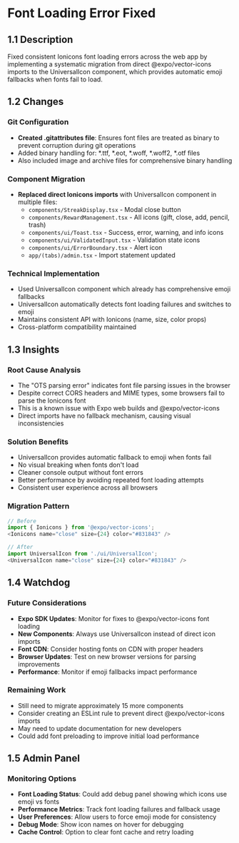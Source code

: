 # Font Loading Error Fixed

## 1.1 Description
Fixed consistent Ionicons font loading errors across the web app by implementing a systematic migration from direct @expo/vector-icons imports to the UniversalIcon component, which provides automatic emoji fallbacks when fonts fail to load.

## 1.2 Changes

### Git Configuration
- **Created .gitattributes file**: Ensures font files are treated as binary to prevent corruption during git operations
- Added binary handling for: *.ttf, *.eot, *.woff, *.woff2, *.otf files
- Also included image and archive files for comprehensive binary handling

### Component Migration
- **Replaced direct Ionicons imports** with UniversalIcon component in multiple files:
  - `components/StreakDisplay.tsx` - Modal close button
  - `components/RewardManagement.tsx` - All icons (gift, close, add, pencil, trash)
  - `components/ui/Toast.tsx` - Success, error, warning, and info icons
  - `components/ui/ValidatedInput.tsx` - Validation state icons
  - `components/ui/ErrorBoundary.tsx` - Alert icon
  - `app/(tabs)/admin.tsx` - Import statement updated

### Technical Implementation
- Used UniversalIcon component which already has comprehensive emoji fallbacks
- UniversalIcon automatically detects font loading failures and switches to emoji
- Maintains consistent API with Ionicons (name, size, color props)
- Cross-platform compatibility maintained

## 1.3 Insights

### Root Cause Analysis
- The "OTS parsing error" indicates font file parsing issues in the browser
- Despite correct CORS headers and MIME types, some browsers fail to parse the Ionicons font
- This is a known issue with Expo web builds and @expo/vector-icons
- Direct imports have no fallback mechanism, causing visual inconsistencies

### Solution Benefits
- UniversalIcon provides automatic fallback to emoji when fonts fail
- No visual breaking when fonts don't load
- Cleaner console output without font errors
- Better performance by avoiding repeated font loading attempts
- Consistent user experience across all browsers

### Migration Pattern
```typescript
// Before
import { Ionicons } from '@expo/vector-icons';
<Ionicons name="close" size={24} color="#831843" />

// After  
import UniversalIcon from './ui/UniversalIcon';
<UniversalIcon name="close" size={24} color="#831843" />
```

## 1.4 Watchdog

### Future Considerations
- **Expo SDK Updates**: Monitor for fixes to @expo/vector-icons font loading
- **New Components**: Always use UniversalIcon instead of direct icon imports
- **Font CDN**: Consider hosting fonts on CDN with proper headers
- **Browser Updates**: Test on new browser versions for parsing improvements
- **Performance**: Monitor if emoji fallbacks impact performance

### Remaining Work
- Still need to migrate approximately 15 more components
- Consider creating an ESLint rule to prevent direct @expo/vector-icons imports
- May need to update documentation for new developers
- Could add font preloading to improve initial load performance

## 1.5 Admin Panel

### Monitoring Options
- **Font Loading Status**: Could add debug panel showing which icons use emoji vs fonts
- **Performance Metrics**: Track font loading failures and fallback usage
- **User Preferences**: Allow users to force emoji mode for consistency
- **Debug Mode**: Show icon names on hover for debugging
- **Cache Control**: Option to clear font cache and retry loading